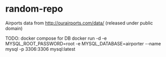 # random-repo

Airports data from http://ourairports.com/data/ (released under public domain)


TODO:
docker compose for DB
docker run -d -e MYSQL_ROOT_PASSWORD=root -e MYSQL_DATABASE=airporter --name mysql -p 3306:3306 mysql:latest
